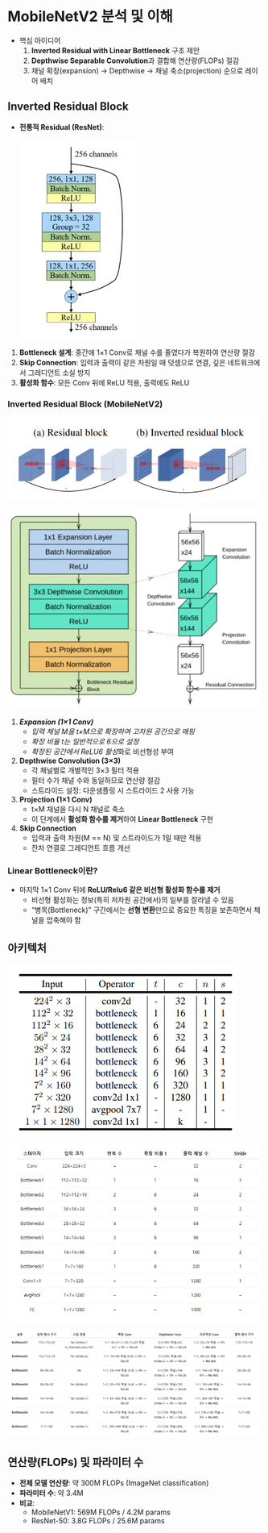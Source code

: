# MobileNetV2 분석 및 이해

- 핵심 아이디어
    1. **Inverted Residual with Linear Bottleneck** 구조 제안
    2. **Depthwise Separable Convolution**과 결합해 연산량(FLOPs) 절감
    3. 채널 확장(expansion) → Depthwise → 채널 축소(projection) 순으로 레이어 배치

## Inverted Residual Block

- **전통적 Residual (ResNet)**:
    
    ![image.png](image.png)
    
1. **Bottleneck 설계**: 중간에 1×1 Conv로 채널 수를 줄였다가 복원하여 연산량 절감
2. **Skip Connection**: 입력과 출력이 같은 차원일 때 덧셈으로 연결, 깊은 네트워크에서 그레디언트 소실 방지
3. **활성화 함수**: 모든 Conv 뒤에 ReLU 적용, 출력에도 ReLU

### **Inverted Residual Block (MobileNetV2)**

![image.png](image%201.png)

![image.png](image%202.png)

1. ***Expansion (1×1 Conv)***
    - *입력 채널 M을 t×M으로 확장하여 고차원 공간으로 매핑*
    - *확장 비율 t는 일반적으로 6으로 설정*
    - *확장된 공간에서 ReLU6 활성*화로 비선형성 부여
2. **Depthwise Convolution (3×3)**
    - 각 채널별로 개별적인 3×3 필터 적용
    - 필터 수가 채널 수와 동일하므로 연산량 절감
    - 스트라이드 설정: 다운샘플링 시 스트라이드 2 사용 가능
3. **Projection (1×1 Conv)**
    - t×M 채널을 다시 N 채널로 축소
    - 이 단계에서 **활성화 함수를 제거**하여 **Linear Bottleneck** 구현
4. **Skip Connection**
    - 입력과 출력 차원(M == N) 및 스트라이드가 1일 때만 적용
    - 잔차 연결로 그레디언트 흐름 개선

### **Linear Bottleneck이란?**

- 마지막 1×1 Conv 뒤에 **ReLU/Relu6 같은 비선형 활성화 함수를 제거**
    - 비선형 활성화는 정보(특히 저차원 공간에서)의 일부를 잘라낼 수 있음
    - “병목(Bottleneck)” 구간에서는 **선형 변환**만으로 중요한 특징을 보존하면서 채널을 압축해야 함

## 아키텍처

![image.png](image%203.png)

![image.png](image%204.png)

![image.png](image%205.png)

## 연산량(FLOPs) 및 파라미터 수

- **전체 모델 연산량**: 약 300M FLOPs (ImageNet classification)
- **파라미터 수**: 약 3.4M
- **비교**:
    - MobileNetV1: 569M FLOPs / 4.2M params
    - ResNet-50: 3.8G FLOPs / 25.6M params